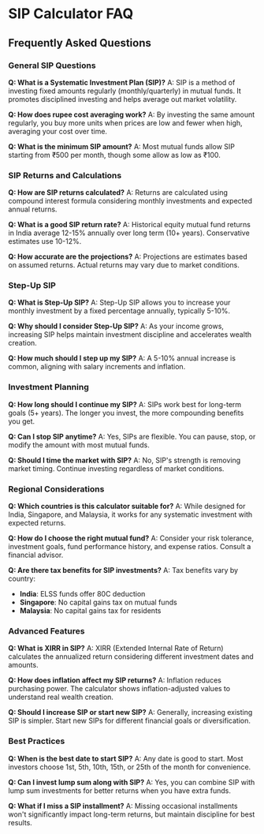 # SIP Calculator FAQ

## Frequently Asked Questions

### General SIP Questions

**Q: What is a Systematic Investment Plan (SIP)?**
A: SIP is a method of investing fixed amounts regularly (monthly/quarterly) in mutual funds. It promotes disciplined investing and helps average out market volatility.

**Q: How does rupee cost averaging work?**
A: By investing the same amount regularly, you buy more units when prices are low and fewer when high, averaging your cost over time.

**Q: What is the minimum SIP amount?**
A: Most mutual funds allow SIP starting from ₹500 per month, though some allow as low as ₹100.

### SIP Returns and Calculations

**Q: How are SIP returns calculated?**
A: Returns are calculated using compound interest formula considering monthly investments and expected annual returns.

**Q: What is a good SIP return rate?**
A: Historical equity mutual fund returns in India average 12-15% annually over long term (10+ years). Conservative estimates use 10-12%.

**Q: How accurate are the projections?**
A: Projections are estimates based on assumed returns. Actual returns may vary due to market conditions.

### Step-Up SIP

**Q: What is Step-Up SIP?**
A: Step-Up SIP allows you to increase your monthly investment by a fixed percentage annually, typically 5-10%.

**Q: Why should I consider Step-Up SIP?**
A: As your income grows, increasing SIP helps maintain investment discipline and accelerates wealth creation.

**Q: How much should I step up my SIP?**
A: A 5-10% annual increase is common, aligning with salary increments and inflation.

### Investment Planning

**Q: How long should I continue my SIP?**
A: SIPs work best for long-term goals (5+ years). The longer you invest, the more compounding benefits you get.

**Q: Can I stop SIP anytime?**
A: Yes, SIPs are flexible. You can pause, stop, or modify the amount with most mutual funds.

**Q: Should I time the market with SIP?**
A: No, SIP's strength is removing market timing. Continue investing regardless of market conditions.

### Regional Considerations

**Q: Which countries is this calculator suitable for?**
A: While designed for India, Singapore, and Malaysia, it works for any systematic investment with expected returns.

**Q: How do I choose the right mutual fund?**
A: Consider your risk tolerance, investment goals, fund performance history, and expense ratios. Consult a financial advisor.

**Q: Are there tax benefits for SIP investments?**
A: Tax benefits vary by country:
- **India**: ELSS funds offer 80C deduction
- **Singapore**: No capital gains tax on mutual funds
- **Malaysia**: No capital gains tax for residents

### Advanced Features

**Q: What is XIRR in SIP?**
A: XIRR (Extended Internal Rate of Return) calculates the annualized return considering different investment dates and amounts.

**Q: How does inflation affect my SIP returns?**
A: Inflation reduces purchasing power. The calculator shows inflation-adjusted values to understand real wealth creation.

**Q: Should I increase SIP or start new SIP?**
A: Generally, increasing existing SIP is simpler. Start new SIPs for different financial goals or diversification.

### Best Practices

**Q: When is the best date to start SIP?**
A: Any date is good to start. Most investors choose 1st, 5th, 10th, 15th, or 25th of the month for convenience.

**Q: Can I invest lump sum along with SIP?**
A: Yes, you can combine SIP with lump sum investments for better returns when you have extra funds.

**Q: What if I miss a SIP installment?**
A: Missing occasional installments won't significantly impact long-term returns, but maintain discipline for best results.